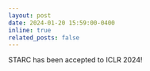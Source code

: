 ```yaml
---
layout: post
date: 2024-01-20 15:59:00-0400
inline: true
related_posts: false
---
```


STARC has been accepted to ICLR 2024!